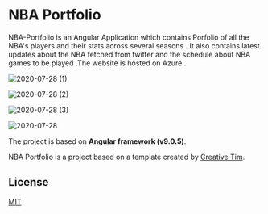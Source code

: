 # NBA Portfolio


NBA-Portfolio is an Angular Application which contains Porfolio of all the NBA's players and their stats across several seasons . It also contains latest updates about the NBA fetched from twitter and the schedule about NBA games to be played .The website is hosted on Azure .


![2020-07-28 (1)](https://user-images.githubusercontent.com/48589838/88654543-23848200-d0eb-11ea-8a89-52e97693359a.png)

![2020-07-28 (2)](https://user-images.githubusercontent.com/48589838/88654549-24b5af00-d0eb-11ea-83d0-e00d69c1f97d.png)

![2020-07-28 (3)](https://user-images.githubusercontent.com/48589838/88654565-28e1cc80-d0eb-11ea-911f-79978950fbe2.png)

![2020-07-28](https://user-images.githubusercontent.com/48589838/88654567-2a12f980-d0eb-11ea-8ed9-b95f57c64913.png)


The project is based on __Angular framework (v9.0.5)__.


NBA Portfolio is a project based on a template created by [Creative Tim](https://github.com/creativetimofficial/black-dashboard-angular).

## License
[MIT](https://choosealicense.com/licenses/mit/)
